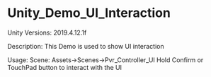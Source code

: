 # Unity_Demo_UI_Interaction

Unity Versions:
2019.4.12.1f

Description:
This Demo is used to show UI interaction

Usage:
Scene: Assets->Scenes->Pvr_Controller_UI
Hold Confirm or TouchPad button to interact with the UI